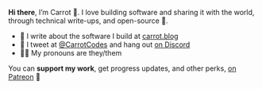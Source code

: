**Hi there**, I’m Carrot 👋. I love building software and sharing it with the world, through technical write-ups, and open-source 🥕.

- 🥕 I write about the software I build at [carrot.blog](https://www.carrot.blog)
- 💬 I tweet at [@CarrotCodes](https://www.twitter.com/carrotcodes) and hang out [on Discord](https://www.carrot.blog/discord)
- 🏳️‍🌈 My pronouns are they/them

You can **support my work**, get progress updates, and other perks, [on Patreon](https://www.patreon.com/carrotcodes) 🧡

<!--
**CarrotCodes/CarrotCodes** is a ✨ _special_ ✨ repository because its `README.md` (this file) appears on your GitHub profile.

Here are some ideas to get you started:

- 🔭 I’m currently working on ...
- 🌱 I’m currently learning ...
- 👯 I’m looking to collaborate on ...
- 🤔 I’m looking for help with ...
- 💬 Ask me about ...
- 📫 How to reach me: ...
- 😄 Pronouns: ...
- ⚡ Fun fact: ...
-->
